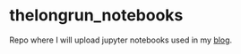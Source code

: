 # thelongrun_notebooks
 Repo where I will upload jupyter notebooks used in my [blog](thelongrun.blog).
